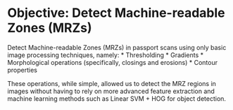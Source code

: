 # Objective: Detect Machine-readable Zones (MRZs) 
Detect Machine-readable Zones (MRZs) in passport scans using only basic image processing techniques, namely:
    * Thresholding
    * Gradients
    * Morphological operations (specifically, closings and erosions)
    * Contour properties

These operations, while simple, allowed us to detect the MRZ regions in images without having to rely on more advanced feature extraction and machine learning methods such as Linear SVM + HOG for object detection.